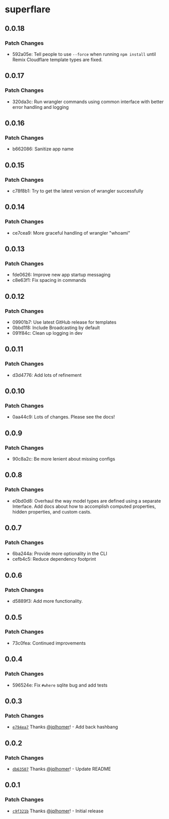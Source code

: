 # superflare

## 0.0.18

### Patch Changes

- 592a05e: Tell people to use `--force` when running `npm install` until Remix Cloudflare template types are fixed.

## 0.0.17

### Patch Changes

- 320da3c: Run wrangler commands using common interface with better error handling and logging

## 0.0.16

### Patch Changes

- b662086: Sanitize app name

## 0.0.15

### Patch Changes

- c78f8b1: Try to get the latest version of wrangler successfully

## 0.0.14

### Patch Changes

- ce7cea9: More graceful handling of wrangler "whoami"

## 0.0.13

### Patch Changes

- fde0626: Improve new app startup messaging
- c8e63f1: Fix spacing in commands

## 0.0.12

### Patch Changes

- 09901b7: Use latest GitHub release for templates
- 0bbd1f8: Include Broadcasting by default
- 091f84c: Clean up logging in dev

## 0.0.11

### Patch Changes

- d3d4776: Add lots of refinement

## 0.0.10

### Patch Changes

- 0aa44c9: Lots of changes. Please see the docs!

## 0.0.9

### Patch Changes

- 90c8a2c: Be more lenient about missing configs

## 0.0.8

### Patch Changes

- e0bd0d8: Overhaul the way model types are defined using a separate Interface. Add docs about how to accomplish computed properties, hidden properties, and custom casts.

## 0.0.7

### Patch Changes

- 6ba244a: Provide more optionality in the CLI
- cefb4c5: Reduce dependency footprint

## 0.0.6

### Patch Changes

- d5889f3: Add more functionality.

## 0.0.5

### Patch Changes

- 73c0fea: Continued improvements

## 0.0.4

### Patch Changes

- 596524e: Fix `#where` sqlite bug and add tests

## 0.0.3

### Patch Changes

- [`e794ea7`](https://github.com/jplhomer/superflare/commit/e794ea72d851fd9a60c533f0d277341e497f50b3) Thanks [@jplhomer](https://github.com/jplhomer)! - Add back hashbang

## 0.0.2

### Patch Changes

- [`db63507`](https://github.com/jplhomer/superflare/commit/db635072c72f4949d83792dcc0916f754c23e18b) Thanks [@jplhomer](https://github.com/jplhomer)! - Update README

## 0.0.1

### Patch Changes

- [`c9f321b`](https://github.com/jplhomer/superflare/commit/c9f321b4c44885838196eecff489c586116befe7) Thanks [@jplhomer](https://github.com/jplhomer)! - Initial release
